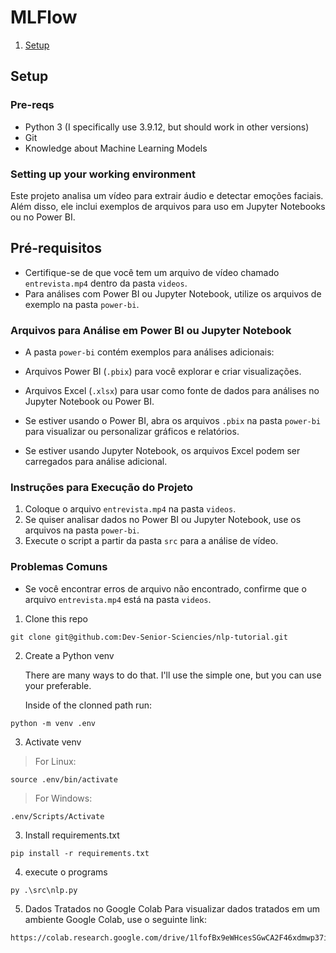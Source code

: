 # MLFlow

1. [Setup](#setup)

## Setup

### Pre-reqs

* Python 3 (I specifically use 3.9.12, but should work in other versions)
* Git
* Knowledge about Machine Learning Models

### Setting up your working environment
Este projeto analisa um vídeo para extrair áudio e detectar emoções faciais. Além disso, ele inclui exemplos de arquivos para uso em Jupyter Notebooks ou no Power BI.

## Pré-requisitos
- Certifique-se de que você tem um arquivo de vídeo chamado `entrevista.mp4` dentro da pasta `videos`.
- Para análises com Power BI ou Jupyter Notebook, utilize os arquivos de exemplo na pasta `power-bi`.

### Arquivos para Análise em Power BI ou Jupyter Notebook
- A pasta `power-bi` contém exemplos para análises adicionais:
- Arquivos Power BI (`.pbix`) para você explorar e criar visualizações.
- Arquivos Excel (`.xlsx`) para usar como fonte de dados para análises no Jupyter Notebook ou Power BI.

- Se estiver usando o Power BI, abra os arquivos `.pbix` na pasta `power-bi` para visualizar ou personalizar gráficos e relatórios.
- Se estiver usando Jupyter Notebook, os arquivos Excel podem ser carregados para análise adicional.

### Instruções para Execução do Projeto
1. Coloque o arquivo `entrevista.mp4` na pasta `videos`.
2. Se quiser analisar dados no Power BI ou Jupyter Notebook, use os arquivos na pasta `power-bi`.
3. Execute o script a partir da pasta `src` para a análise de vídeo.

### Problemas Comuns
- Se você encontrar erros de arquivo não encontrado, confirme que o arquivo `entrevista.mp4` está na pasta `videos`.

1. Clone this repo

```console
git clone git@github.com:Dev-Senior-Sciencies/nlp-tutorial.git
```

2. Create a Python venv

    There are many ways to do that. I'll use the simple one, but you can use your preferable.

    Inside of the clonned path run:

```console
python -m venv .env
```

3. Activate venv

> For Linux:
```console
source .env/bin/activate
```

> For Windows:

```console
.env/Scripts/Activate
```



3. Install requirements.txt

```console
pip install -r requirements.txt
```
4. execute o programs

```console
py .\src\nlp.py  
```

5. Dados Tratados no Google Colab
Para visualizar dados tratados em um ambiente Google Colab, use o seguinte link:

```console
https://colab.research.google.com/drive/1lfofBx9eWHcesSGwCA2F46xdmwp37ipg#scrollTo=bRjUmdXm697m
```
